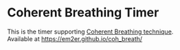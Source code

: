 # Coherent Breathing Timer
This is the timer supporting [Coherent Breathing technique](https://thehumancondition.com/coherent-breathing-benefits-effectiveness/).  
Available at https://em2er.github.io/coh_breath/
